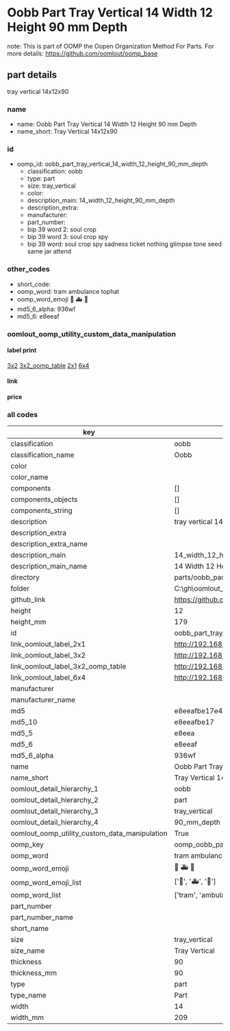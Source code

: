 # Oobb Part Tray Vertical 14 Width 12 Height 90 mm Depth  

note: This is part of OOMP the Oopen Organization Method For Parts. For more details: https://github.com/oomlout/oomp_base

##  part details
  



tray vertical 14x12x90



### name
* name: Oobb Part Tray Vertical 14 Width 12 Height 90 mm Depth
* name_short: Tray Vertical 14x12x90 
### id
* oomp_id: oobb_part_tray_vertical_14_width_12_height_90_mm_depth
  * classification: oobb
  * type: part
  * size: tray_vertical
  * color: 
  * description_main: 14_width_12_height_90_mm_depth
  * description_extra: 
  * manufacturer: 
  * part_number: 
  * bip 39 word 2: soul crop
  * bip 39 word 3: soul crop spy
  * bip 39 word: soul crop spy sadness ticket nothing glimpse tone seed same jar attend

### other_codes
* short_code: 
* oomp_word: tram ambulance tophat
* oomp_word_emoji :tram: :ambulance: :tophat:
* md5_6_alpha: 936wf
* md5_6: e8eeaf






### oomlout_oomp_utility_custom_data_manipulation
#### label print
[3x2](http://192.168.1.245:1112/?label=oomp%20936wf)
[3x2_oomp_table](http://192.168.1.108:1112/?label=oomp%20936wf)
[2x1](http://192.168.1.242:1112/?label=oomp%20936wf)
[6x4](http://192.168.1.55:1112/?label=oomp%20936wf)    

#### link

                              

#### price







### all codes 
| key | value |  
| --- | --- |  
| classification | oobb |  
| classification_name | Oobb |  
| color |  |  
| color_name |  |  
| components | [] |  
| components_objects | [] |  
| components_string | [] |  
| description | tray vertical 14x12x90 |  
| description_extra |  |  
| description_extra_name |  |  
| description_main | 14_width_12_height_90_mm_depth |  
| description_main_name | 14 Width 12 Height 90 mm Depth |  
| directory | parts/oobb_part_tray_vertical_14_width_12_height_90_mm_depth |  
| folder | C:\gh\oomlout_oobb_version_4_generated_parts\parts\oobb_part_tray_vertical_14_width_12_height_90_mm_depth |  
| github_link | https://github.com/oomlout/oomlout_oomp_part_src/tree/main/parts/oobb_part_tray_vertical_14_width_12_height_90_mm_depth |  
| height | 12 |  
| height_mm | 179 |  
| id | oobb_part_tray_vertical_14_width_12_height_90_mm_depth |  
| link_oomlout_label_2x1 | http://192.168.1.242:1112/?label=oomp%20936wf |  
| link_oomlout_label_3x2 | http://192.168.1.245:1112/?label=oomp%20936wf |  
| link_oomlout_label_3x2_oomp_table | http://192.168.1.108:1112/?label=oomp%20936wf |  
| link_oomlout_label_6x4 | http://192.168.1.55:1112/?label=oomp%20936wf |  
| manufacturer |  |  
| manufacturer_name |  |  
| md5 | e8eeafbe17e44c665b70dbdfa68cfe7d |  
| md5_10 | e8eeafbe17 |  
| md5_5 | e8eea |  
| md5_6 | e8eeaf |  
| md5_6_alpha | 936wf |  
| name | Oobb Part Tray Vertical 14 Width 12 Height 90 mm Depth |  
| name_short | Tray Vertical 14x12x90  |  
| oomlout_detail_hierarchy_1 | oobb |  
| oomlout_detail_hierarchy_2 | part |  
| oomlout_detail_hierarchy_3 | tray_vertical |  
| oomlout_detail_hierarchy_4 | 90_mm_depth |  
| oomlout_oomp_utility_custom_data_manipulation | True |  
| oomp_key | oomp_oobb_part_tray_vertical_14_width_12_height_90_mm_depth |  
| oomp_word | tram ambulance tophat |  
| oomp_word_emoji | :tram: :ambulance: :tophat: |  
| oomp_word_emoji_list | [':tram:', ':ambulance:', ':tophat:'] |  
| oomp_word_list | ['tram', 'ambulance', 'tophat'] |  
| part_number |  |  
| part_number_name |  |  
| short_name |  |  
| size | tray_vertical |  
| size_name | Tray Vertical |  
| thickness | 90 |  
| thickness_mm | 90 |  
| type | part |  
| type_name | Part |  
| width | 14 |  
| width_mm | 209 |  
